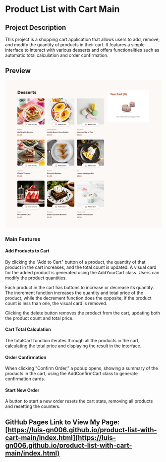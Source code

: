 # Product List with Cart Main

## Project Description

This project is a shopping cart application that allows users to add, remove, and modify the quantity of products in their cart. It features a simple interface to interact with various desserts and offers functionalities such as automatic total calculation and order confirmation.

## Preview

![alt text](./images/preview.jpg)

### Main Features

#### Add Products to Cart

By clicking the "Add to Cart" button of a product, the quantity of that product in the cart increases, and the total count is updated. A visual card for the added product is generated using the AddYourCart class. Users can modify the product quantities.

Each product in the cart has buttons to increase or decrease its quantity. The increment function increases the quantity and total price of the product, while the decrement function does the opposite; if the product count is less than one, the visual card is removed.

Clicking the delete button removes the product from the cart, updating both the product count and total price.

#### Cart Total Calculation

The totalCart function iterates through all the products in the cart, calculating the total price and displaying the result in the interface.

#### Order Confirmation

When clicking "Confirm Order," a popup opens, showing a summary of the products in the cart, using the AddConfirmCart class to generate confirmation cards.

#### Start New Order

A button to start a new order resets the cart state, removing all products and resetting the counters.

## GitHub Pages Link to View My Page: [https://luis-gn006.github.io/product-list-with-cart-main/index.html](https://luis-gn006.github.io/product-list-with-cart-main/index.html)
